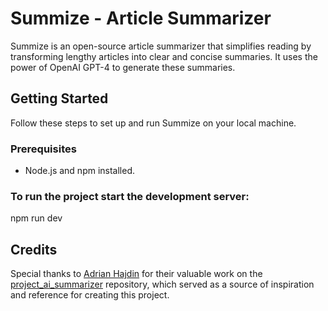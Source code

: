 # Summize - Article Summarizer

Summize is an open-source article summarizer that simplifies reading by transforming lengthy articles into clear and concise summaries. It uses the power of OpenAI GPT-4 to generate these summaries.

## Getting Started

Follow these steps to set up and run Summize on your local machine.

### Prerequisites

- Node.js and npm installed.

### To run the project start the development server:

npm run dev


## Credits

Special thanks to [Adrian Hajdin](https://github.com/adrianhajdin) for their valuable work on the [project_ai_summarizer](https://github.com/adrianhajdin/project_ai_summarizer) repository, which served as a source of inspiration and reference for creating this project.
